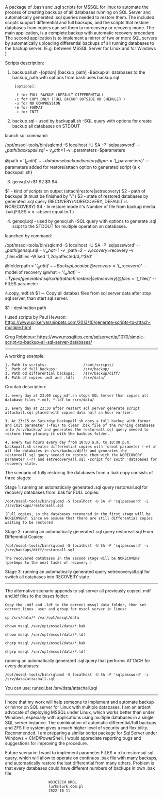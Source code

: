 A package of .bash and .sql scripts for MSSQL for linux to automate the process of creating backups of all databases running on SQL Server and automatically generated .sql queries needed to restore them. The included scripts support differential and full backups, and the scripts that restore databases from copies can set them to norecovery or recovery mode.
The main application, is a complete backup with automatic recovery procedure.
The second application is to implement a mirror of two or more SQL servers by automatically uploading differential backups of all running databases to the backup server.
(E.g. between MSSQL Server for Linux and for Windows )

Scripts description:

1. backupall.sh -[option] [backup_path] -Backup all databases to the backup_path with options from bash uses backup.sql

        [options]:
		
		-f for FULL BACKUP (DEFAULT DIFFERENTIAL)
        -c for COPY_ONLY (FULL BACKUP OUTSIDE OD SHEDULER )  
        -u for NO_COMPRESSION
        -e for FORMAT
		-i for INIT
		
2. backup.sql - used by backupall.sh	-SQL query with options for create backup all databases on STDOUT

launch sql command:

/opt/mssql-tools/bin/sqlcmd -S localhost -U SA -P 'sqlpassword' -i $_spath/backupall.sql -v _path=$1 -v _parameters=$parameters

@path = '$(_path)'    	-- database backup directory
@par = '$(_parameters)'	-- parameters added for restore/attach option to generated script {a.k backupall.sh}

3. gensql.sh $1 $2 $3 $4

 $1 - kind of scripts on output (attach|restore|setrecovery) 
 $2 - path of backups (it must be finished by "/")
 $3 - state of restored databases by generated .sql query (RECOVERY/NORECOVERY, DEFAULT is NORECOVERY) 
 $4 - In restore mode it's Number of file from  backup media .bak(FILES = n -absent equal to 1 )   

4. gensql.sql	- used by gensql.sh		-SQL query with options to generate .sql scipt to the STDOUT for multiple operation on databases.

launched by command:

/opt/mssql-tools/bin/sqlcmd -S localhost -U SA -P 'sqlpassword' -i $_spath/gensql.sql -v _what=$1 -v _path=$2 -v _recovery=$recovery -v _files=$files -W|sed '1,2d;/affected/d;/^$/d'

@folderpath = '$(_path)' 	-- Backup Location
@recovery = '$(_recovery)' 	-- model of recovery
@what = '$(_what)' 			-- Type of generated .sql script (attach|restore|setrecovery)
@files = '$(_files)' 		-- FILES parameter

4.copy_mdf.sh $1		 	-- Copy all databas files from sql server data after stop sql server, than start sql server.

 $1 - destination path
 
I used scripts by Paul Hewson: https://www.sqlserversnippets.com/2013/10/generate-scripts-to-attach-multiple.html

Greg Robidoux: https://www.mssqltips.com/sqlservertip/1070/simple-script-to-backup-all-sql-server-databases/
_________________________________________________________________________________________________________________________________________________________________________________________

A working example:

	1. Path to scripts:		 			/root/scripts/
	2. Path of full backups: 			/srv/backup/
	3. Path od differential backups:	/srv/backup/diff/
	4. Path of copies .mdf and .ldf:    /srv/data/ 
	
		
Crontab description:
	
	1. every day at 23:00 copy_mdf.sh stops SQL Server than copies all database files *.mdf, *.ldf to /srv/data/
	
    2. every day at 23:30 after restart sql server generate script attachall.sql placed with copied data half an hour earlier.
		
	3. At 23:15 on Saturday backupall.sh does a full backup with format and init parameter (-fei) to clear .bak file of the running databases into /srv/backup/ and generates the restoreall.sql query needed to restore them placing it with the backups folder. 
	
	4. every two hours every day from 10:00 a.m. to 10:00 p.m. backupall.sh creates differential copies with format parameter (-e) of all the databases in /srv/backup/diff/ and generates the restoreall.sql query needed to restore them with the NORECOVERY parameter (-r) and setrecoveryall.sql -script for swith 'databases for recovery state. 
	

The scenario of fully restoring the databases from a .bak copy consists of three stages: 

Stage 1: running an automatically generated .sql query restoreall.sql for recovery databases from .bak for FULL copies:
    
	/opt/mssql-tools/bin/sqlcmd -S localhost -U SA -P 'sqlpassword' -i /srv/backups/restoreall.sql
	
	(Full copies, so the databases recovered in the first stage will be NORECOVERY. Since we assume that there are still differential copies waiting to be restored


Stage 2: running an automatically generated .sql query restoreall.sql From Differential Copies:
    
	/opt/mssql-tools/bin/sqlcmd -S localhost -U SA -P 'sqlpassword' -i /srv/backups/diff/restoreall.sql
	
	The recovered databases in the second stage will be NORECOVERY (perheps to the next tasks of recovery )
	
     	
Stage 3: running an automatically generated query setrecoveryall.sql for switch all databases into RECOVERY state. 
_________________________________________________________________________________________________________________________________________________________________________________________

The alternative scenario appends to sql server all previously copied .mdf and.ldf files to the bases folder:
 
	Copy the .mdf and .ldf to the correct mssql data folder, then set correct linux  user and group for mssql server in linux:

	cp /srv/data/* /var/opt/mssql/data
	
	chown mssql /var/opt/mssql/data/*.bak
	
	chown mssql /var/opt/mssql/data/*.ldf
	
	chgrp mssql /var/opt/mssql/data/*.bak
	
	chgrp mssql /var/opt/mssql/data/*.ldf
	
running an automatically generated .sql query that performs ATTACH for every databases: 

	/opt/mssql-tools/bin/sqlcmd -S localhost -U SA -P 'sqlpassword' -i /srv/data/attachall.sql
	
You can use: runsql.bat /srv/data/attachall.sql  	
___________________________________________________________________________________________________________________________________________________________________________________________

I hope that my work will help someone to implement and automate backup or mirror on SQL server for Linux with multiple databases. I am an ardent advocate of deploying MSSQL under Linux, which works better than under Windows, especially with applications using multiple databases in a single SQL server instance. The combination of automatic differential/full backups and ZFS file system gives a much higher level of security and flexibility. Recommended.
I am preparing a similar script package for Sql Server under Windows + CMD/PowerShell. I would appreciate reporting bugs and suggestions for improving the procedure.

Future scenario:
I want to implement parameter FILES = n to restoresql.sql query, which will allow to operate on continuos .bak file with many backups, and automatically restore the last differential from many others.
Problem is that every databases could have different numbers of backups in own .bak file.



 

						WOJCIECH KROL
						lurk@lurk.com.pl
						2022-10-11

